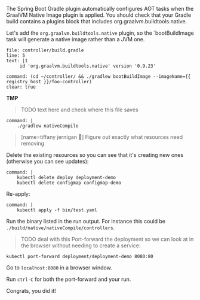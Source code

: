 The Spring Boot Gradle plugin automatically configures AOT tasks when the GraalVM Native Image plugin is applied. You should check that your Gradle build contains a plugins block that includes org.graalvm.buildtools.native.

Let's add the `org.graalvm.buildtools.native` plugin, so the `bootBuildImage task will generate a native image rather than a JVM one.
```editor:insert-lines-before-line
file: controller/build.gradle
line: 5
text: |1
     id 'org.graalvm.buildtools.native' version '0.9.23'
```

```terminal:execute
command: (cd ~/controller/ && ./gradlew bootBuildImage --imageName={{ registry_host }}/foo-controller)
clear: true
```



**TMP**

> TODO text here and check where this file saves

```terminal:execute
command: |
    ./gradlew nativeCompile
```

> [name=tiffany jernigan 🐙]
> Figure out exactly what resources need removing
>

Delete the existing resources so you can see that it's creating new ones (otherwise you can see updates):
```terminal:execute
command: |
    kubectl delete deploy deployment-demo
    kubectl delete configmap configmap-demo
```

Re-apply:
```terminal:execute
command: |
    kubectl apply -f bin/test.yaml
```

Run the binary listed in the run output. For instance this could be `./build/native/nativeCompile/controllers`.

> TODO deal with this
Port-forward the deployment so we can look at in the browser without needing to create a service:
```terminal:execute
kubectl port-forward deployment/deployment-demo 8080:80
```

Go to `localhost:8080` in a browser window.

Run `ctrl-C` for both the port-forward and your run.

Congrats, you did it!